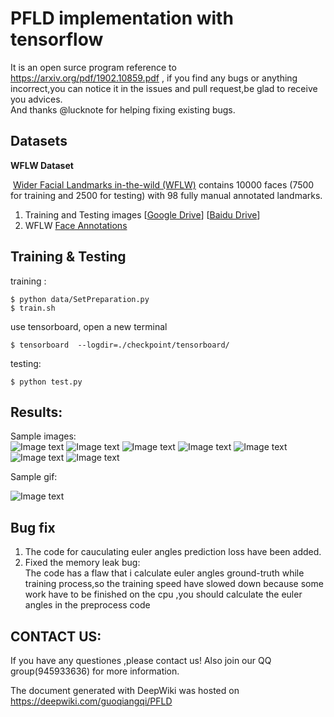 # PFLD implementation with tensorflow
It is an open surce program reference to https://arxiv.org/pdf/1902.10859.pdf , if you find any bugs or anything incorrect,you can notice it in the issues and pull request,be glad to receive you advices.     
And thanks @lucknote for helping fixing existing bugs.

## Datasets

**WFLW Dataset**

​    [Wider Facial Landmarks in-the-wild (WFLW)](https://wywu.github.io/projects/LAB/WFLW.html) contains 10000 faces (7500 for training and 2500 for testing)  with 98 fully manual annotated landmarks.

1. Training and Testing images [[Google Drive](https://drive.google.com/file/d/1hzBd48JIdWTJSsATBEB_eFVvPL1bx6UC/view?usp=sharing)] [[Baidu Drive](https://pan.baidu.com/s/1paoOpusuyafHY154lqXYrA)]
2. WFLW  [Face Annotations](https://wywu.github.io/projects/LAB/support/WFLW_annotations.tar.gz)

## Training & Testing

training :
~~~shell
$ python data/SetPreparation.py
$ train.sh
~~~

use tensorboard, open a new terminal
~~~
$ tensorboard  --logdir=./checkpoint/tensorboard/
~~~

testing:
~~~shell
$ python test.py
~~~
  
## Results:  
Sample images:  
 ![Image text](https://github.com/guoqiangqi/PFLD/blob/master/data/sample_imgs/10.jpg)
 ![Image text](https://github.com/guoqiangqi/PFLD/blob/master/data/sample_imgs/121.jpg)
 ![Image text](https://github.com/guoqiangqi/PFLD/blob/master/data/sample_imgs/17.jpg)
 ![Image text](https://github.com/guoqiangqi/PFLD/blob/master/data/sample_imgs/19.jpg)
 ![Image text](https://github.com/guoqiangqi/PFLD/blob/master/data/sample_imgs/21.jpg)
 ![Image text](https://github.com/guoqiangqi/PFLD/blob/master/data/sample_imgs/52.jpg)
 ![Image text](https://github.com/guoqiangqi/PFLD/blob/master/data/sample_imgs/7.jpg)
        
 Sample gif:  

 ![Image text](data/sample_imgs/ucgif_20190809185908.gif)
 

## Bug fix
  1. The code for cauculating euler angles prediction loss have been added.  
  2. Fixed the memory leak bug:  
  The code has a flaw that i calculate euler angles ground-truth while training process,so the training speed have slowed down because  some work have to be finished on the cpu ,you should calculate the euler angles in the preprocess code    

## CONTACT US:

If you have any questiones ,please contact us! Also join our QQ group(945933636) for more information.

The document generated with DeepWiki was hosted on https://deepwiki.com/guoqiangqi/PFLD 
